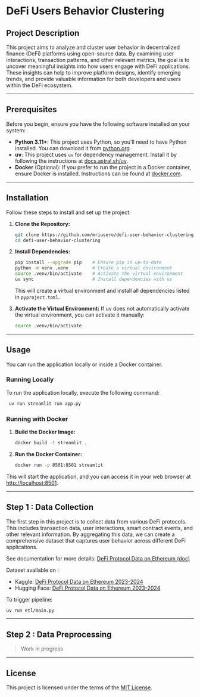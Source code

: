 # DeFi Users Behavior Clustering

## Project Description
This project aims to analyze and cluster user behavior in decentralized finance (DeFi) platforms using open-source data. By examining user interactions, transaction patterns, and other relevant metrics, the goal is to uncover meaningful insights into how users engage with DeFi applications. These insights can help to improve platform designs, identify emerging trends, and provide valuable information for both developers and users within the DeFi ecosystem.

---

## Prerequisites
Before you begin, ensure you have the following software installed on your system:
- **Python 3.11+**: This project uses Python, so you'll need to have Python installed. You can download it from [python.org](https://www.python.org/).
- **uv**: This project uses `uv` for dependency management. Install it by following the instructions at [docs.astral.sh/uv](https://docs.astral.sh/uv/).
- **Docker** (Optional): If you prefer to run the project in a Docker container, ensure Docker is installed. Instructions can be found at [docker.com](https://www.docker.com/).

---
## Installation
Follow these steps to install and set up the project:

1. **Clone the Repository:**
   ```bash
   git clone https://github.com/mriusero/defi-user-behavior-clustering
   cd defi-user-behavior-clustering
   ```
   
2. **Install Dependencies:**
   ```bash
   pip install --upgrade pip    # Ensure pip is up-to-date
   python -m venv .venv         # Create a virtual environment
   source .venv/bin/activate    # Activate the virtual environment
   uv sync                      # Install dependencies with uv
   ```
    This will create a virtual environment and install all dependencies listed in `pyproject.toml`.


3. **Activate the Virtual Environment:**
   If uv does not automatically activate the virtual environment, you can activate it manually:
   ```bash
   source .venv/bin/activate
   ```
---
## Usage
You can run the application locally or inside a Docker container.

### Running Locally
To run the application locally, execute the following command:

```bash
 uv run streamlit run app.py
```

### Running with Docker
1. **Build the Docker Image:**
   ```bash
   docker build -t streamlit .
   ```
2. **Run the Docker Container:**
   ```bash
   docker run -p 8501:8501 streamlit
   ```
This will start the application, and you can access it in your web browser at [http://localhost:8501](http://localhost:8501).

---
## Step 1 : Data Collection
The first step in this project is to collect data from various DeFi protocols. This includes transaction data, user interactions, smart contract events, and other relevant information. By aggregating this data, we can create a comprehensive dataset that captures user behavior across different DeFi applications.

See documentation for more details: [DeFi Protocol Data on Ethereum (doc)](docs/markdown/etl_pipeline_flow.md)  

Dataset available on :
* Kaggle: [DeFi Protocol Data on Ethereum 2023-2024](https://www.kaggle.com/datasets/mariusayrault/defi-protocol-data-on-ethereum-2yr-23-to-24)
* Hugging Face: [DeFi Protocol Data on Ethereum 2023-2024](https://huggingface.co/datasets/mriusero/DeFi-Protocol-Data-on-Ethereum-2023-2024)

To trigger pipeline:
```bash
uv run etl/main.py
```
---
## Step 2 : Data Preprocessing

> Work in progress

---
## License
This project is licensed under the terms of the [MIT License](LICENSE).